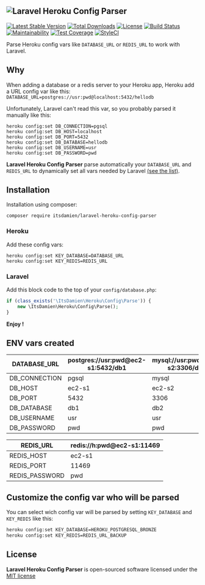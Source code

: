 ![Laravel Heroku Config Parser](https://ohmybadge.com/ohmybadge.svg?a=LARAVEL&b=HEROKU%20CONFIG%20PARSER&s=lavander)
---

[![Latest Stable Version](https://poser.pugx.org/itsdamien/laravel-heroku-config-parser/v/stable)](https://packagist.org/packages/itsdamien/laravel-heroku-config-parser)
[![Total Downloads](https://poser.pugx.org/itsdamien/laravel-heroku-config-parser/downloads)](https://packagist.org/packages/itsdamien/laravel-heroku-config-parser)
[![License](https://poser.pugx.org/itsdamien/laravel-heroku-config-parser/license)](https://packagist.org/packages/itsdamien/laravel-heroku-config-parser)
[![Build Status](https://travis-ci.org/itsDamien/laravel-heroku-config-parser.svg?branch=master)](https://travis-ci.org/itsDamien/laravel-heroku-config-parser)
[![Maintainability](https://api.codeclimate.com/v1/badges/a881f6e2443b9971509f/maintainability)](https://codeclimate.com/github/itsDamien/laravel-heroku-config-parser/maintainability)
[![Test Coverage](https://api.codeclimate.com/v1/badges/a881f6e2443b9971509f/test_coverage)](https://codeclimate.com/github/itsDamien/laravel-heroku-config-parser/test_coverage)
[![StyleCI](https://styleci.io/repos/83414040/shield?branch=master&style=flat)](https://styleci.io/repos/83414040)

Parse Heroku config vars like `DATABASE_URL` or `REDIS_URL` to work with Laravel.

## Why

When adding a database or a redis server to your Heroku app, Heroku add a URL config var like this:
`DATABASE_URL=postgres://usr:pwd@localhost:5432/hellodb`

Unfortunately, Laravel can't read this var, so you probably parsed it manually like this:

```shell
heroku config:set DB_CONNECTION=pgsql
heroku config:set DB_HOST=localhost
heroku config:set DB_PORT=5432
heroku config:set DB_DATABASE=hellodb
heroku config:set DB_USERNAME=usr
heroku config:set DB_PASSWORD=pwd
```

**Laravel Heroku Config Parser** parse automatically your `DATABASE_URL` and `REDIS_URL` to dynamically set all vars needed by Laravel [(see the list)](#list-of-injected-config-var).

## Installation

Installation using composer:

```
composer require itsdamien/laravel-heroku-config-parser
```

### Heroku

Add these config vars:

```shell
heroku config:set KEY_DATABASE=DATABASE_URL
heroku config:set KEY_REDIS=REDIS_URL
```

### Laravel

Add this block code to the top of your `config/database.php`:

```php
if (class_exists('\ItsDamien\Heroku\Config\Parse')) {
    new \ItsDamien\Heroku\Config\Parse();
}
```

**Enjoy !**

## ENV vars created

| DATABASE_URL  | postgres://usr:pwd@ec2-s1:5432/db1 | mysql://usr:pwd@ec2-s2:3306/db2 |
|---------------|------------------------------------|-----------------------------|
| DB_CONNECTION | pgsql                              | mysql                       |
| DB_HOST       | ec2-s1                             | ec2-s2                      |
| DB_PORT       | 5432                               | 3306                        |
| DB_DATABASE   | db1                                | db2                         |
| DB_USERNAME   | usr                                | usr                         |
| DB_PASSWORD   | pwd                                | pwd                         |

| REDIS_URL      | redis://h:pwd@ec2-s1:11469 |
|----------------|----------------------------|
| REDIS_HOST     | ec2-s1                     |
| REDIS_PORT     | 11469                      |
| REDIS_PASSWORD | pwd                        |

## Customize the config var who will be parsed

You can select wich config var will be parsed by setting `KEY_DATABASE` and `KEY_REDIS` like this:

```bash
heroku config:set KEY_DATABASE=HEROKU_POSTGRESQL_BRONZE
heroku config:set KEY_REDIS=REDIS_URL_BACKUP
```

## License

**Laravel Heroku Config Parser** is open-sourced software licensed under the [MIT license](http://opensource.org/licenses/MIT)
